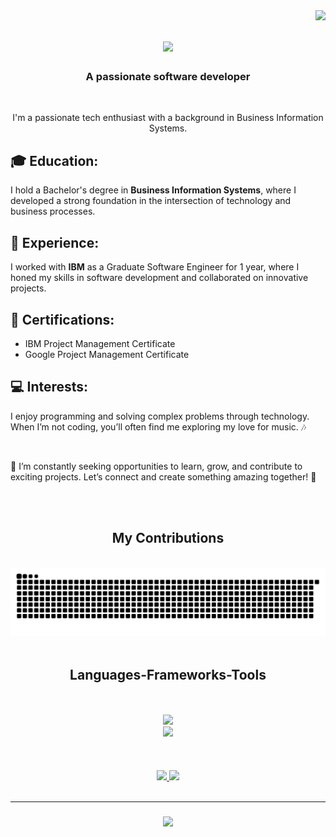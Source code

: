 <img align="right" src="https://visitor-badge.laobi.icu/badge?page_id=Abraao-Ramos.Abraao-Ramos" />

<h1 align="center">
  <a href="https://git.io/typing.svg">
    <img src="https://readme-typing-svg.herokuapp.com/?font=Righteous&size=35&center=true&vCenter=true&width=500&height=70&duration=5000&lines=Hi+There!+👋;+I'm+Abraham+Ramos!;" />
  </a>
</h1>

<h3 align="center">A passionate software developer</h3>

<br/>

<div align="center">

I'm a passionate tech enthusiast with a background in Business Information Systems.

</div>

 <h2>🎓 Education:</h2>
    <p>I hold a Bachelor's degree in <strong>Business Information Systems</strong>, where I developed a strong foundation in the intersection of technology and business processes.</p>
    

<h2>💼 Experience:</h2>
    <p>I worked with <strong>IBM</strong> as a Graduate Software Engineer for 1 year, where I honed my skills in software development and collaborated on innovative projects.</p>

<h2>📜 Certifications:</h2>
    <ul>
        <li>IBM Project Management Certificate</li>
        <li>Google Project Management Certificate</li>
    </ul>
    
 <h2>💻 Interests:</h2>
    <p>I enjoy programming and solving complex problems through technology. When I’m not coding, you’ll often find me exploring my love for music. 🎶</p>

<br/>


<p>🌟 I’m constantly seeking opportunities to learn, grow, and contribute to exciting projects. Let’s connect and create something amazing together! 🚀</p>


<br/>
<br/>

<div align="center">
  <h2> My Contributions </h2>
  <br/>
  <picture>
    <source media="(prefers-color-scheme: dark)" srcset="https://raw.githubusercontent.com/Abraao-Ramos/Abraao-Ramos/output/github-snake-dark.svg" />
    <source media="(prefers-color-scheme: light)" srcset="https://raw.githubusercontent.com/Abraao-Ramos/Abraao-Ramos/output/github-snake.svg" />
    <img alt="github-snake" src="https://raw.githubusercontent.com/Abraao-Ramos/Abraao-Ramos/output/github-snake.svg"
    
  </picture>

  <br/>
</div>

<br/>


<h2 align="center">Languages-Frameworks-Tools</h2>
<br/>
<br/>

<div align="center">
  <a href="https://skillicons.dev">
    <img src="https://skillicons.dev/icons?i=github,python,javascript,java,cs" /><br>
    <img src="https://skillicons.dev/icons?i=bootstrap,mysql,html,css,flask,vscode,git" />
  </a>
</div>

<br/>
<br/>

<br/>

<div align="center">
  <a href="mailto:abraaoramosdrum@gmail.com">
    <img src="https://img.shields.io/badge/Gmail-333333?style=for-the-badge&logo=gmail&logoColor=red" target="_blank" /> 
  </a>
  <a href="https://www.linkedin.com/in/abraao-victor-ramos">
    <img src="https://img.shields.io/badge/LinkedIn-0077B5?style=for-the-badge&logo=linkedin&logoColor=white" target="_blank" /> 
  </a>
</div>

<br/>

<hr/>

<h3 align="center">
  <a href="https://git.io/typing.svg">
    <img src="https://readme-typing-svg.herokuapp.com/?font=Righteous&size=35&center=true&vCenter=true&width=500&height=70&duration=5000&lines=Thanks+for+visiting!+✌️;+Let's+connect+on+LinkedIn..." />
  </a>
</h3>



